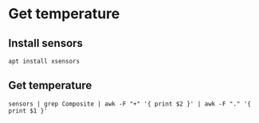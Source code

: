 # Get temperature

## Install sensors
```
apt install xsensors
```

## Get temperature
```
sensors | grep Composite | awk -F "+" '{ print $2 }' | awk -F "." '{ print $1 }'
```